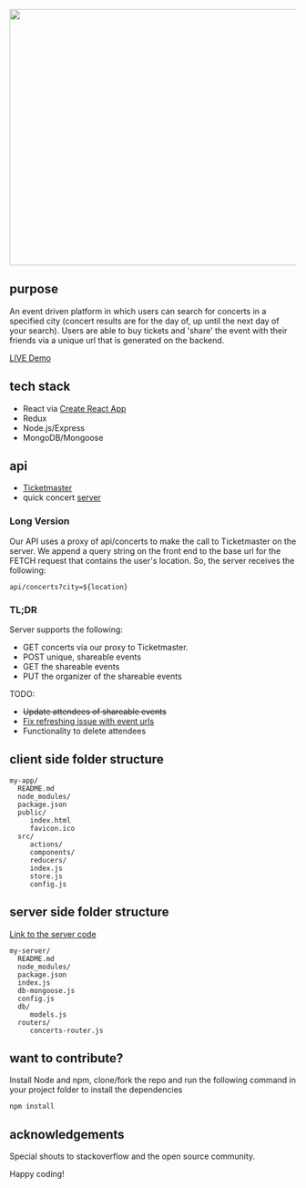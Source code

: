 <p align='center'>
    <img width='600' height='450'src='https://i.imgur.com/Jhc0ki3.jpg'>	
</p>

## purpose

An event driven platform in which users can search for concerts in a specified city (concert results are for the day of, up until the next day of your search). Users are able to buy tickets and 'share' the event with their friends via a unique url that is generated on the backend. 

[LIVE Demo](http://quickconcert.netlify.com/)


## tech stack
* React via [Create React App](https://github.com/facebookincubator/create-react-app)
* Redux
* Node.js/Express 
* MongoDB/Mongoose

## api
* [Ticketmaster](https://developer.ticketmaster.com/products-and-docs/apis/discovery-api/v2/)
* quick concert [server](https://github.com/webbkyr/QuickConcert-Server)

### Long Version

Our API uses a proxy of api/concerts to make the call to Ticketmaster on the server. We append a query string on the front end to the base url for the FETCH request that contains the user's location. So, the server receives the following:

    api/concerts?city=${location}


### TL;DR
Server supports the following: 

* GET concerts via our proxy to Ticketmaster. 
* POST unique, shareable events
* GET the shareable events
* PUT the organizer of the shareable events

TODO: 

* ~~Update attendees of shareable events~~
* [Fix refreshing issue with event urls](https://stackoverflow.com/questions/27928372/react-router-urls-dont-work-when-refreshing-or-writting-manually)
* Functionality to delete attendees

## client side folder structure

    my-app/
      README.md
      node_modules/
      package.json
      public/
         index.html
         favicon.ico
      src/
         actions/
         components/
         reducers/
         index.js
         store.js
         config.js

## server side folder structure

[Link to the server code](https://github.com/webbkyr/QuickConcert-Server)

    my-server/
      README.md
      node_modules/
      package.json
      index.js
      db-mongoose.js
      config.js
      db/
         models.js
      routers/
         concerts-router.js

## want to contribute?

Install Node and npm, clone/fork the repo and run the following command in your project folder to install the dependencies
    
    npm install

## acknowledgements
Special shouts to stackoverflow and the open source community.

Happy coding!